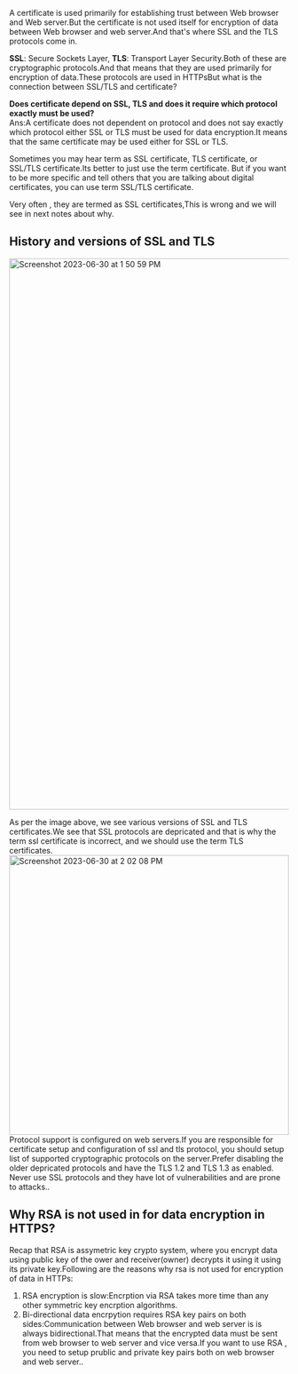 A certificate is used primarily for establishing trust between Web browser and Web server.But the certificate is not used itself for encryption 
of data between Web browser and web server.And that's where SSL and the TLS protocols come in.

**SSL**: Secure Sockets Layer, **TLS**: Transport Layer Security.Both of these are cryptographic protocols.And that means that they are used primarily for encryption of data.These protocols are used in HTTPsBut what is the connection between SSL/TLS and certificate? 

**Does certificate depend on SSL, TLS and does it require which protocol exactly must be used?**  
Ans:A certificate does not dependent on protocol and does not say exactly which protocol either SSL or TLS must be used for data encryption.It means that the same certificate may be used either for SSL or TLS.

Sometimes you may hear term as SSL certificate, TLS certificate, or SSL/TLS certificate.Its better to just use the term certificate.
But if you want to be more specific and tell others that you are talking about digital certificates, you can use term SSL/TLS certificate.

Very often , they are termed as SSL certificates,This is wrong and we will see in next notes about why.


 ## History and versions of SSL and TLS

 <img width="993" alt="Screenshot 2023-06-30 at 1 50 59 PM" src="https://github.com/Surbhi-Kohli/SSLtls/assets/32058209/0646d47f-a303-476d-8032-2f5310cf4624">

 As per the image above, we see various versions of SSL and TLS certificates.We see that SSL protocols are depricated and that is why the term ssl certificate is incorrect, and we should use the term TLS certificates.  
<img width="504" alt="Screenshot 2023-06-30 at 2 02 08 PM" src="https://github.com/Surbhi-Kohli/SSLtls/assets/32058209/997d2532-6fe7-4f5e-a581-3e5257a9292c">
Protocol support is configured on web servers.If you are responsible for certificate setup and configuration of ssl and tls protocol, you should setup list of supported cryptographic protocols on the server.Prefer disabling the older depricated protocols and have the TLS 1.2 and TLS 1.3 
as enabled.
Never use SSL protocols and they have lot of vulnerabilities and are prone to attacks..

## Why RSA is not used in for data encryption in HTTPS?
Recap that RSA is assymetric key crypto system, where you encrypt data using public key of the ower and receiver(owner) decrypts it using it using its private key.Following are the reasons why rsa is not used for encryption of data in HTTPs:

 1. RSA encryption is slow:Encrption via RSA takes more time than any other symmetric key encrption algorithms.
 2. Bi-directional data encrpytion requires RSA key pairs on both sides:Communication between Web browser and web server is is always bidirectional.That means that the encrypted data must be sent from web browser to web server and vice versa.If you want to use RSA , you need to setup prublic and private key pairs both on web browser and web server..

